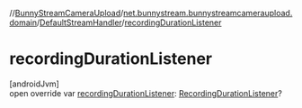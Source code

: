 //[BunnyStreamCameraUpload](../../../index.md)/[net.bunnystream.bunnystreamcameraupload.domain](../index.md)/[DefaultStreamHandler](index.md)/[recordingDurationListener](recording-duration-listener.md)

# recordingDurationListener

[androidJvm]\
open override var [recordingDurationListener](recording-duration-listener.md): [RecordingDurationListener](../../net.bunnystream.bunnystreamcameraupload/-recording-duration-listener/index.md)?
